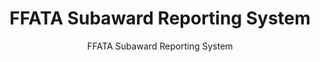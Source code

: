 ---
layout: resources-landing
title: "FFATA Subaward Reporting System"
subtitle: "FFATA Subaward Reporting System" 
external_link: https://www.fsrs.gov/
filters: federal-financial-assistance coffa uniform-guidance-2-cfr-200 website federal-agency 2006
fiscal_year: 2006
---